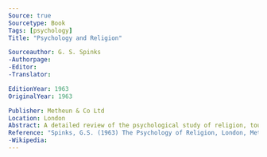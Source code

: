 ```yaml
---
Source: true
Sourcetype: Book
Tags: [psychology]
Title: "Psychology and Religion"

Sourceauthor: G. S. Spinks
-Authorpage:
-Editor:
-Translator:

EditionYear: 1963
OriginalYear: 1963

Publisher: Metheun & Co Ltd
Location: London
Abstract: A detailed review of the psychological study of religion, touching on the theories of Freud and Jung, and exploring the psychology of prayer, worship, and mystical experiences.
Reference: "Spinks, G.S. (1963) The Psychology of Religion, London, Methuen & Co Ltd."
-Wikipedia:
---
```

